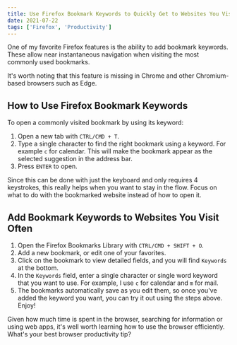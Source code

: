 ```yaml
---
title: Use Firefox Bookmark Keywords to Quickly Get to Websites You Visit Often with Only 4 Keystrokes
date: 2021-07-22
tags: ['Firefox', 'Productivity']
---
```


One of my favorite Firefox features is the ability to add bookmark keywords. These allow near instantaneous navigation when visiting the most commonly used bookmarks.

It's worth noting that this feature is missing in Chrome and other Chromium-based browsers such as Edge.

## How to Use Firefox Bookmark Keywords

To open a commonly visited bookmark by using its keyword:

1. Open a new tab with `CTRL/CMD + T`.
2. Type a single character to find the right bookmark using a keyword. For example `c` for calendar. This will make the bookmark appear as the selected suggestion in the address bar.
3. Press `ENTER` to open.

Since this can be done with just the keyboard and only requires 4 keystrokes, this really helps when you want to stay in the flow. Focus on what to do with the bookmarked website instead of how to open it.

## Add Bookmark Keywords to Websites You Visit Often

1. Open the Firefox Bookmarks Library with `CTRL/CMD + SHIFT + O`.
2. Add a new bookmark, or edit one of your favorites.
3. Click on the bookmark to view detailed fields, and you will find `Keywords` at the bottom.
4. In the `Keywords` field, enter a single character or single word keyword that you want to use. For example, I use `c` for calendar and `m` for mail.
5. The bookmarks automatically save as you edit them, so once you've added the keyword you want, you can try it out using the steps above. Enjoy!

Given how much time is spent in the browser, searching for information or using web apps, it's well worth learning how to use the browser efficiently. What's your best browser productivity tip?